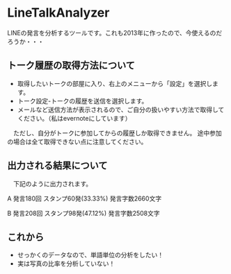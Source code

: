 # LineTalkAnalyzer
LINEの発言を分析するツールです。これも2013年に作ったので、今使えるのだろうか・・・

## トーク履歴の取得方法について

+ 取得したいトークの部屋に入り、右上のメニューから「設定」を選択します。
+ トーク設定-トークの履歴を送信を選択します。
+ メールなど送信方法が表示されるので、ご自分の扱いやすい方法で取得してください。（私はevernoteにしています）

　ただし、自分がトークに参加してからの履歴しか取得できません。
  途中参加の場合は全て取得できない点に注意してください。

## 出力される結果について

　下記のように出力されます。

A	発言180回	スタンプ60発(33.33%)	発言字数2660文字

B	発言208回	スタンプ98発(47.12%)	発言字数2508文字


 ## これから
  
+ せっかくのデータなので、単語単位の分析をしたい！
+ 実は写真の比率を分析していない！
